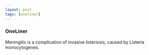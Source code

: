 ```yaml
---
layout: post
tags: [oneliner]
---
```



### OneLiner

Meningitis is a complication of invasive listeriosis, caused by Listeria monocytogenes.
